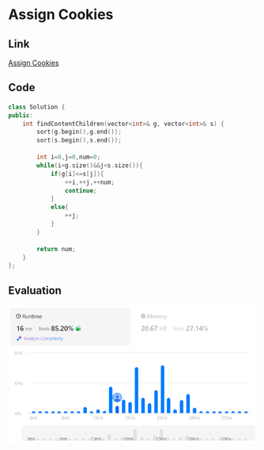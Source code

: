 # Assign Cookies
## Link
[Assign Cookies](https://leetcode.com/problems/assign-cookies/description/)

## Code
```cpp
class Solution {
public:
    int findContentChildren(vector<int>& g, vector<int>& s) {
        sort(g.begin(),g.end());
        sort(s.begin(),s.end());

        int i=0,j=0,num=0;
        while(i<g.size()&&j<s.size()){
            if(g[i]<=s[j]){
                ++i,++j,++num;
                continue;
            }
            else{
                ++j;
            }
        }

        return num;
    }
};
```

## Evaluation
![Assign Cookies](./06.PNG)